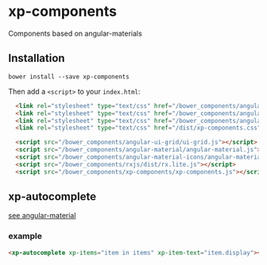 # xp-components
  Components based on angular-materials

## Installation

```shell
bower install --save xp-components
```

Then add a `<script>` to your `index.html`:

```html
  <link rel="stylesheet" type="text/css" href="/bower_components/angular-ui-grid/ui-grid.css">
  <link rel="stylesheet" type="text/css" href="/bower_components/angular-material/angular-material.css">
  <link rel="stylesheet" type="text/css" href="/bower_components/angular-material-icons/angular-material-icons.css">
  <link rel="stylesheet" type="text/css" href="/dist/xp-components.css">

  <script src="/bower_components/angular-ui-grid/ui-grid.js"></script>
  <script src="/bower_components/angular-material/angular-material.js"></script>
  <script src="/bower_components/angular-material-icons/angular-material-icons.js"></script>
  <script src="/bower_components/rxjs/dist/rx.lite.js"></script>
  <script src="/bower_components/xp-components/xp-components.js"></script>
```

## xp-autocomplete

[see angular-material](https://material.angularjs.org/latest/demo/autocomplete)

### example
```html
<xp-autocomplete xp-items="item in items" xp-item-text="item.display"></xp-autocomplete>
```
